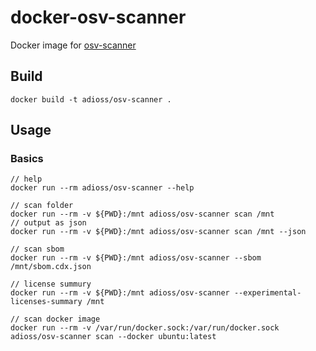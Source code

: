 # docker-osv-scanner

Docker image for [osv-scanner](https://github.com/google/osv-scanner)

## Build

```
docker build -t adioss/osv-scanner .
```

## Usage

### Basics

```
// help
docker run --rm adioss/osv-scanner --help

// scan folder
docker run --rm -v ${PWD}:/mnt adioss/osv-scanner scan /mnt
// output as json
docker run --rm -v ${PWD}:/mnt adioss/osv-scanner scan /mnt --json
 
// scan sbom
docker run --rm -v ${PWD}:/mnt adioss/osv-scanner --sbom /mnt/sbom.cdx.json 
 
// license summury
docker run --rm -v ${PWD}:/mnt adioss/osv-scanner --experimental-licenses-summary /mnt
 
// scan docker image
docker run --rm -v /var/run/docker.sock:/var/run/docker.sock adioss/osv-scanner scan --docker ubuntu:latest
```